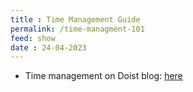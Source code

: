 ```yaml
---
title : Time Management Guide
permalink: /time-managment-101
feed: show
date : 24-04-2023
---
```


- Time management on Doist blog: [here](https://blog.doist.com/time-management/)

